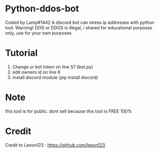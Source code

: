 # Python-ddos-bot
Coded by Lamp#1442
A discord bot can stress ip addresses with python tool.
Warning! DOS or DDOS is illegal, i shared for educational purposes only, use for your own purposes.

# Tutorial
1. Change ur bot token on line 57 (bot.py)
2. edit owners id on line 6
3. install discord module (pip install discord)

# Note
this tool is for public. dont sell because this tool is FREE 100%

# Credit
Credit to Leeon123 : https://github.com/leeon123
